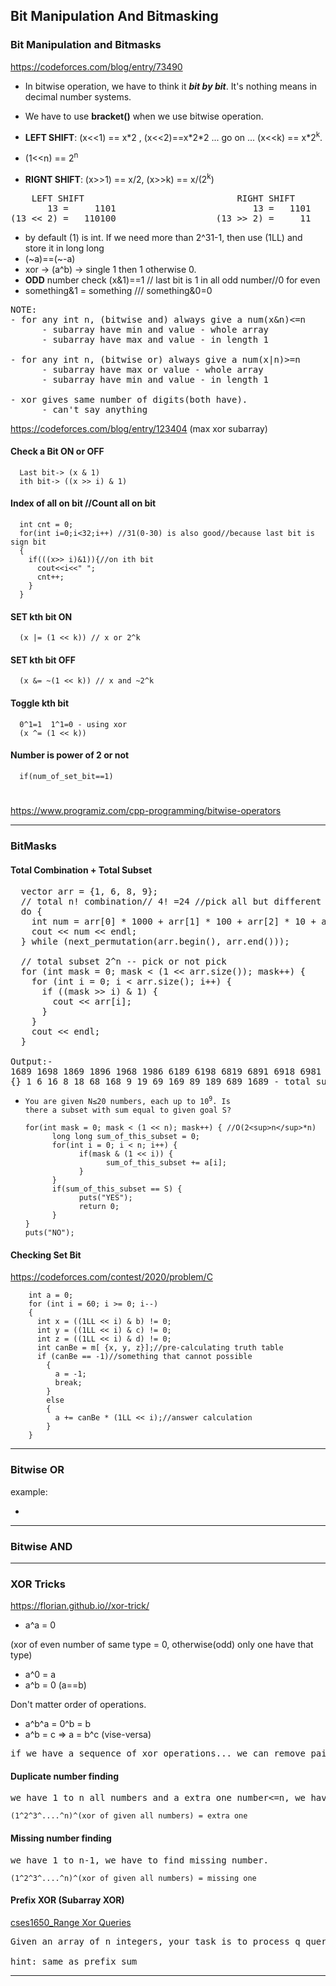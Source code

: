 ## Bit Manipulation And Bitmasking

### Bit Manipulation and Bitmasks

https://codeforces.com/blog/entry/73490

- In bitwise operation, we have to think it **_bit by bit_**. It's nothing means in decimal number systems.

- We have to use **bracket()** when we use bitwise operation.
- **LEFT SHIFT**: (x<<1) == x\*2 , (x<<2)==x\*2\*2 ... go on ... (x<<k) == x\*2<sup>k</sup>.
- (1<<n) == 2<sup>n</sup>
- **RIGNT SHIFT**: (x>>1) == x/2, (x>>k) == x/(2<sup>k</sup>)

<pre>
    LEFT SHIFT                             RIGHT SHIFT
       13 =     1101                          13 =   1101
(13 << 2) =   110100                   (13 >> 2) =     11  
</pre>

- by default (1) is int. If we need more than 2^31-1, then use (1LL) and store it in long long
- (~a)==(~-a)
- xor -> (a^b) -> single 1 then 1 otherwise 0.
- **ODD** number check (x&1)==1 // last bit is 1 in all odd number//0 for even
- something&1 = something /// something&0=0

<pre>
NOTE: 
- for any int n, (bitwise and) always give a num(x&n)<=n
      - subarray have min and value - whole array
      - subarray have max and value - in length 1

- for any int n, (bitwise or) always give a num(x|n)>=n
      - subarray have max or value - whole array
      - subarray have min and value - in length 1

- xor gives same number of digits(both have).
      - can't say anything 
</pre>

https://codeforces.com/blog/entry/123404 (max xor subarray)

#### Check a Bit ON or OFF

      Last bit-> (x & 1)
      ith bit-> ((x >> i) & 1)

#### Index of all on bit //Count all on bit

      int cnt = 0;
      for(int i=0;i<32;i++) //31(0-30) is also good//because last bit is sign bit
      {
        if(((x>> i)&1)){//on ith bit
          cout<<i<<" ";
          cnt++;
        }
      }

#### SET kth bit ON

      (x |= (1 << k)) // x or 2^k

#### SET kth bit OFF

      (x &= ~(1 << k)) // x and ~2^k

#### Toggle kth bit

      0^1=1  1^1=0 - using xor
      (x ^= (1 << k))

#### Number is power of 2 or not

      if(num_of_set_bit==1)

#

https://www.programiz.com/cpp-programming/bitwise-operators

---

### BitMasks

#### Total Combination + Total Subset

<pre>
  vector<int> arr = {1, 6, 8, 9};
  // total n! combination// 4! =24 //pick all but different time
  do {
    int num = arr[0] * 1000 + arr[1] * 100 + arr[2] * 10 + arr[3];
    cout << num << endl;
  } while (next_permutation(arr.begin(), arr.end()));

  // total subset 2^n -- pick or not pick
  for (int mask = 0; mask < (1 << arr.size()); mask++) {
    for (int i = 0; i < arr.size(); i++) {
      if ((mask >> i) & 1) {
        cout << arr[i];
      }
    }
    cout << endl;
  }

Output:-
1689 1698 1869 1896 1968 1986 6189 6198 6819 6891 6918 6981 8169 8196 8619 8691 8916 8961 9168 9186 9618 9681 9816 9861 - total combination
{} 1 6 16 8 18 68 168 9 19 69 169 89 189 689 1689 - total subset
</pre>

- <code>You are given N≤20 numbers, each up to 10<sup>9</sup>. Is there a subset with sum equal to given goal S?</code>

      for(int mask = 0; mask < (1 << n); mask++) { //O(2<sup>n</sup>*n)
            long long sum_of_this_subset = 0;
            for(int i = 0; i < n; i++) {
                  if(mask & (1 << i)) {
                        sum_of_this_subset += a[i];
                  }
            }
            if(sum_of_this_subset == S) {
                  puts("YES");
                  return 0;
            }
      }
      puts("NO");

#### Checking Set Bit

https://codeforces.com/contest/2020/problem/C

        int a = 0;
        for (int i = 60; i >= 0; i--)
        {
          int x = ((1LL << i) & b) != 0;
          int y = ((1LL << i) & c) != 0;
          int z = ((1LL << i) & d) != 0;
          int canBe = m[ {x, y, z}];//pre-calculating truth table
          if (canBe == -1)//something that cannot possible
            {
              a = -1;
              break;
            }
            else
            {
              a += canBe * (1LL << i);//answer calculation
            }
        }

---

### Bitwise OR

example:

- []()

---

### Bitwise AND

---

### XOR Tricks

https://florian.github.io//xor-trick/

- a^a = 0

(xor of even number of same type = 0, otherwise(odd) only one have that type)

- a^0 = a
- a^b = 0 (a==b)

Don't matter order of operations.

- a^b^a = 0^b = b
- a^b = c => a = b^c (vise-versa)

<pre>
if we have a sequence of xor operations... we can remove pair of douplicate value.
</pre>

#### Duplicate number finding

<pre>
we have 1 to n all numbers and a extra one number<=n, we have to find that extra number.
</pre>

```
(1^2^3^....^n)^(xor of given all numbers) = extra one
```

#### Missing number finding

<pre>
we have 1 to n-1, we have to find missing number.
</pre>

```
(1^2^3^....^n)^(xor of given all numbers) = missing one
```

#### Prefix XOR (Subarray XOR)

[cses1650_Range Xor Queries](./3_xor_tricks/cses1650_Range%20Xor%20Queries.cpp)

<pre>
Given an array of n integers, your task is to process q queries of the form: what is the xor sum of values in range [a,b]?

hint: same as prefix sum
</pre>

---
